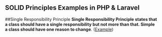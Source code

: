## SOLID Principles Examples in PHP & Laravel 

##Single Responsibility Principle
**Single Responsibility Principle  states that a class should have a single responsibility but not more than that. Simple a class should have one reason to change**.
    ([Example](./SingleResponsibilityPrinciple.php))
		

